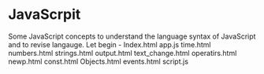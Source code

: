 # JavaScrpit
Some JavaScript concepts to understand the language syntax of JavaScript and to revise langauge.
Let begin -
Index.html
app.js
time.html
numbers.html
strings.html
output.html
text_change.html
operatirs.html
newp.html
const.html
Objects.html
events.html
script.js
